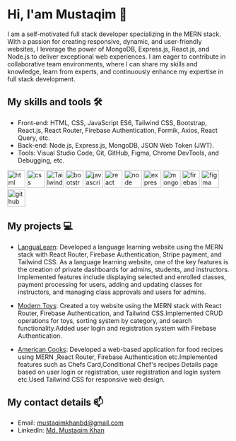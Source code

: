 # Hi, I'am Mustaqim 👋

I am a self-motivated full stack developer specializing in the MERN stack. With a passion for creating responsive, dynamic, and user-friendly websites, I leverage the power of MongoDB, Express.js, React.js, and Node.js to deliver exceptional web experiences. I am eager to contribute in collaborative team environments, where I can share my skills and knowledge, learn from experts, and continuously enhance my expertise in full stack development.


## My skills and tools 🛠️

- Front-end: HTML, CSS, JavaScript ES6, Tailwind CSS, Bootstrap, React.js, React Router, Firebase Authentication, Formik, Axios, React Query, etc.
- Back-end: Node.js, Express.js, MongoDB, JSON Web Token (JWT).
- Tools: Visual Studio Code, Git, GitHub, Figma, Chrome DevTools, and Debugging, etc.
  
<p align="left"> <img src="https://i.ibb.co/whwSzCz/html.png" alt="html" width="40" height="40"/>
  <img src="https://i.ibb.co/92tfsbD/css-3.png" alt="css" width="40" height="40"/>
  <img src="https://i.ibb.co/mCQK7w8/tailwind-css-icon.png" alt="Tailwind CSS" width="40" height="40"/>
  <img src="https://i.ibb.co/dPDrMvL/bootstrap.png" alt="bootstrap" width="40" height="40"/>
  <img src="https://p.kindpng.com/picc/s/67-678384_transparent-javascript-icon-png-png-download.png" alt="javascript" width="40" height="40"/>
  <img src="https://i.ibb.co/DrVRyYH/science.png" alt="react" width="40" height="40"/>
  <img src="https://i.ibb.co/K20BxBp/icons8-node-js-512-1.png" alt="node" width="40" height="40"/>
  <img src="https://th.bing.com/th/id/R.24c1b66e7abf74a9fc357182662312ed?rik=xXCcMvHnAVqENA&amp;pid=ImgRaw&amp;r=0" alt="express" width="40" height="40"/>
  <img src="https://i.ibb.co/ftrdFWN/icons8-mongodb-512.png" alt="mongodb" width="40" height="40"/>
  <img src="https://pitamchandra.github.io/portfolio/images/icon/firebase-9e853b34.png" alt="firebase" width="40" height="40"/>
  <img src="https://encrypted-tbn0.gstatic.com/images?q=tbn:ANd9GcScO_VbrChYABRaMKCLnXXUjxrCt46uxgC7ixId88wQ_xUTUybG8K-p4Pn6CDKFeiXRy4o&amp;usqp=CAU" alt="figma" width="40" height="40"/>
  <img src="https://pitamchandra.github.io/portfolio/images/icon/github-mark.svg" alt="github" width="40" height="40"/>
</p>

## My projects 💻

- [LanguaLearn](https://simple-firebase-7dd6d.web.app/): Developed a language learning website using the MERN stack with React Router, Firebase Authentication, Stripe payment, and Tailwind CSS.
As a language learning website, one of the key features is the creation of private dashboards for admins, students, and instructors.
Implemented features include displaying selected and enrolled classes, payment processing for users, adding and updating classes for instructors, and managing class approvals and users for admins.

- [Modern Toys](https://email-pass-authenticatio-15760.web.app/): Created  a toy website using the MERN stack with React Router, Firebase Authentication, and Tailwind CSS.Implemented CRUD operations for toys, sorting system by category, and search functionality.Added user login and registration system with Firebase Authentication.

- [American Cooks](https://recipe-world-auth.web.app/): Developed a web-based application for food recipes using MERN ,React Router, Firebase Authentication etc.Implemented features such as Chefs Card,Conditional Chef's recipes Details page based on user login or registration, user registration and login system etc.Used Tailwind CSS for responsive web design.

## My contact details 📫

- Email: [mustaqimkhanbd@gmail.com](mustaqimkhanbd@gmail.com)
- LinkedIn: [Md. Mustaqim Khan](https://www.linkedin.com/in/mustaqimbd/)

<!-- ## My stats 📊 -->
